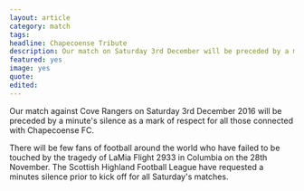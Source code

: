 ```yaml
---
layout: article
category: match
tags:
headline: Chapecoense Tribute
description: Our match on Saturday 3rd December will be preceded by a minute's silence as a mark of respect for all those connected with Chapecoense FC.
featured: yes
image: yes
quote:
edited:
---
```

Our match against Cove Rangers on Saturday 3rd December 2016 will be preceded by a minute's silence as a mark of respect for all those connected with Chapecoense FC.

There will be few fans of football around the world who have failed to be touched by the tragedy of LaMia Flight 2933 in Columbia on the 28th November. The Scottish Highland Football League have requested a minutes silence prior to kick off for all Saturday's matches.
